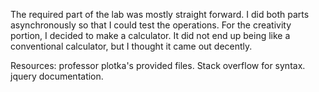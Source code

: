 The required part of the lab was mostly straight forward. 
I did both parts asynchronously so that I could test the operations. For the creativity portion, I decided to make a calculator. It did not end up being like a conventional calculator, but I thought it came out decently. 

Resources:
professor plotka's provided files. Stack overflow for syntax.
jquery documentation.